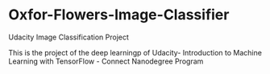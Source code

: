 # Oxfor-Flowers-Image-Classifier
Udacity Image Classification Project

This is the project of the deep learningp of Udacity- Introduction to Machine Learning with TensorFlow - Connect Nanodegree Program
